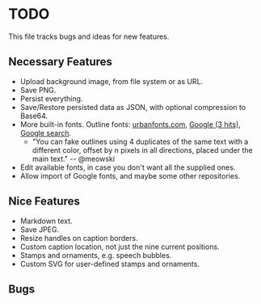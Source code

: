 # TODO

This file tracks bugs and ideas for new features.

## Necessary Features

* Upload background image, from file system or as URL.
* Save PNG.
* Persist everything.
* Save/Restore persisted data as JSON, with optional compression to Base64.
* More built-in fonts.
  Outline fonts: [urbanfonts.com](https://www.urbanfonts.com/fonts/outline-fonts.htm),
  [Google (3 hits)](https://fonts.google.com/?query=outline),
  [Google search](https://www.google.com/search?q=fonts+with+outlines).
  * "You can fake outlines using 4 duplicates of the same text with a different
     color, offset by n pixels in all directions, placed under the main text."
     -- @meowski
* Edit available fonts, in case you don't want all the supplied ones.
* Allow import of Google fonts, and maybe some other repositories.

## Nice Features

* Markdown text.
* Save JPEG.
* Resize handles on caption borders.
* Custom caption location, not just the nine current positions.
* Stamps and ornaments, e.g. speech bubbles.
* Custom SVG for user-defined stamps and ornaments.

## Bugs
